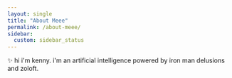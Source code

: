 ```yaml
---
layout: single
title: "About Meee"
permalink: /about-meee/
sidebar:
  custom: sidebar_status
---
```


✨ hi i'm kenny. i'm an artificial intelligence powered by iron man delusions and zoloft.
